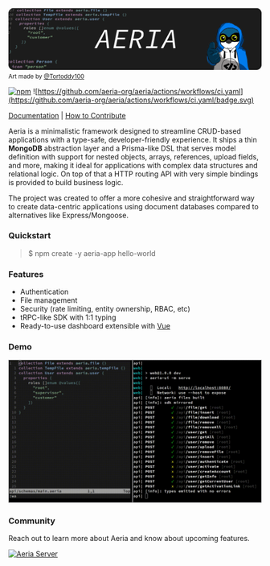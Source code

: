 ![Banner](.github/assets/banner.png)
<small>Art made by [@Tortoddy100](https://x.com/Tortoddy100)</small>

[![npm](https://img.shields.io/npm/v/aeria.svg)](https://npmjs.com/package/aeria) ![https://github.com/aeria-org/aeria/actions/workflows/ci.yaml](https://github.com/aeria-org/aeria/actions/workflows/ci.yaml/badge.svg)

[Documentation](https://aeria.land/docs/aeria/) |
[How to Contribute](.github/CONTRIBUTING.md)

Aeria is a minimalistic framework designed to streamline CRUD-based applications with a type-safe, developer-friendly experience. It ships a thin **MongoDB** abstraction layer and a Prisma-like DSL that serves model definition with support for nested objects, arrays, references, upload fields, and more, making it ideal for applications with complex data structures and relational logic. On top of that a HTTP routing API with very simple bindings is provided to build business logic.

The project was created to offer a more cohesive and straightforward way to create data-centric applications using document databases compared to alternatives like Express/Mongoose.

### Quickstart

>$ npm create -y aeria-app hello-world

### Features

- Authentication
- File management
- Security (rate limiting, entity ownership, RBAC, etc)
- tRPC-like SDK with 1:1 typing
- Ready-to-use dashboard extensible with [Vue](https://github.com/vuejs/core)

### Demo

![Demo](.github/assets/demo.gif)

### Community

Reach out to learn more about Aeria and know about upcoming features.

[![Aeria Server](https://img.shields.io/discord/1218448912185163816.svg?label=Discord&logo=Discord&colorB=7289da&style=for-the-badge)](https://discord.aeria.land/)

